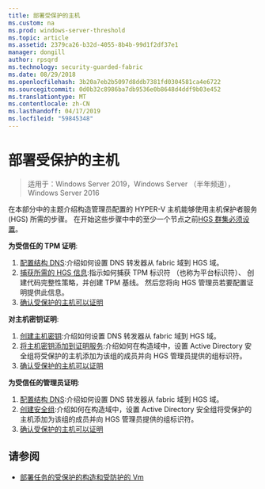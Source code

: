 ```yaml
---
title: 部署受保护的主机
ms.custom: na
ms.prod: windows-server-threshold
ms.topic: article
ms.assetid: 2379ca26-b32d-4055-8b4b-99d1f2df37e1
manager: dongill
author: rpsqrd
ms.technology: security-guarded-fabric
ms.date: 08/29/2018
ms.openlocfilehash: 3b20a7eb2b5097d8ddb7381fd0304581ca4e6722
ms.sourcegitcommit: 0d0b32c8986ba7db9536e0b8648d4ddf9b03e452
ms.translationtype: MT
ms.contentlocale: zh-CN
ms.lasthandoff: 04/17/2019
ms.locfileid: "59845348"
---
```

# <a name="deploy-guarded-hosts"></a>部署受保护的主机

>适用于：Windows Server 2019，Windows Server （半年频道），Windows Server 2016

在本部分中的主题介绍构造管理员配置的 HYPER-V 主机能够使用主机保护者服务 (HGS) 所需的步骤。 在开始这些步骤中中的至少一个节点之前[HGS 群集必须设置](guarded-fabric-setting-up-the-host-guardian-service-hgs.md)。

**为受信任的 TPM 证明**:
1. [配置结构 DNS](guarded-fabric-configuring-fabric-dns.md):介绍如何设置 DNS 转发器从 fabric 域到 HGS 域。
2. [捕获所需的 HGS 信息](guarded-fabric-tpm-trusted-attestation-capturing-hardware.md):指示如何捕获 TPM 标识符 （也称为平台标识符）、 创建代码完整性策略，并创建 TPM 基线。 然后您将向 HGS 管理员若要配置证明提供此信息。
3. [确认受保护的主机可以证明](guarded-fabric-confirm-hosts-can-attest-successfully.md)

**对主机密钥证明**:
1. [创建主机密钥](guarded-fabric-create-host-key.md#create-a-host-key):介绍如何设置 DNS 转发器从 fabric 域到 HGS 域。
2. [将主机密钥添加到证明服务](guarded-fabric-create-host-key.md#add-the-host-key-to-the-attestation-service):介绍如何在构造域中，设置 Active Directory 安全组将受保护的主机添加为该组的成员并向 HGS 管理员提供的组标识符。 
3. [确认受保护的主机可以证明](guarded-fabric-confirm-hosts-can-attest-successfully.md)


**为受信任的管理员证明**:
1. [配置结构 DNS](guarded-fabric-configuring-fabric-dns.md):介绍如何设置 DNS 转发器从 fabric 域到 HGS 域。
2. [创建安全组](guarded-fabric-admin-trusted-attestation-creating-a-security-group.md):介绍如何在构造域中，设置 Active Directory 安全组将受保护的主机添加为该组的成员并向 HGS 管理员提供的组标识符。 
3. [确认受保护的主机可以证明](guarded-fabric-confirm-hosts-can-attest-successfully.md)


## <a name="see-also"></a>请参阅

- [部署任务的受保护的构造和受防护的 Vm](guarded-fabric-deploying-hgs-overview.md#deployment-tasks-for-guarded-fabrics-and-shielded-vms)
